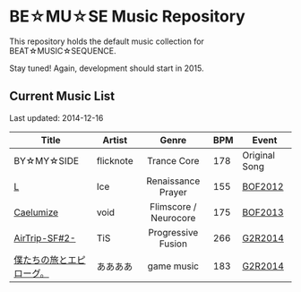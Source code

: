 BE☆MU☆SE Music Repository
=========================

This repository holds the default music collection for BEAT☆MUSIC☆SEQUENCE.

Stay tuned! Again, development should start in 2015.


Current Music List
------------------

Last updated: 2014-12-16

| Title | Artist | Genre | BPM | Event |
| ----- | ------ |:-----:| --- | ----- |
| BY☆MY☆SIDE                      | flicknote | Trance Core | 178 | Original Song |
| [L][曲2]                        | Ice       | Renaissance Prayer | 155 | [BOF2012][] |
| [Caelumize][曲3]                | void      | Flimscore / Neurocore | 175 | [BOF2013][] |
| [AirTrip-SF#2-][曲4]            | TiS       | Progressive Fusion | 266 | [G2R2014][] |
| [僕たちの旅とエピローグ。][曲5] | ああああ  | game music | 183 | [G2R2014][] |

[曲2]: http://manbow.nothing.sh/event/event.cgi?action=More_def&num=146&event=83
[曲3]: http://manbow.nothing.sh/event/event.cgi?action=More_def&num=389&event=88
[曲4]: http://manbow.nothing.sh/event/event.cgi?action=More_def&num=154&event=96
[曲5]: http://manbow.nothing.sh/event/event.cgi?action=More_def&num=98&event=96

[BOF2012]: http://www.bmsoffighters.net/bof2012/index.html
[BOF2013]: http://www.bmsoffighters.net/bof2013/index.html
[G2R2014]: http://www.bmsoffighters.net/g2r2014/index.html



